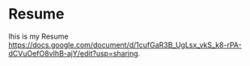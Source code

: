 #  Resume
Ihis is my Resume https://docs.google.com/document/d/1cufGaR3B_UgLsx_vkS_k8-rPA-dCVuOefO8vIhB-ajY/edit?usp=sharing. 
